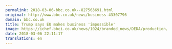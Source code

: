 ```yaml
---
permalink: 2018-03-06-bbc.co.uk--827563691.html
original: http://www.bbc.co.uk/news/business-43307796
domain: bbc.co.uk
title: Trump says EU makes business 'impossible'
image: https://ichef.bbci.co.uk/news/1024/branded_news/DEDA/production/_100305075_gettyimages-928183252.jpg
date: 2018-03-06 22:11:17
translations: en
---
```


